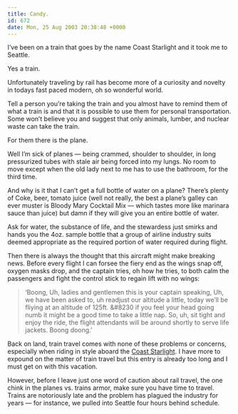 ```yaml
---
title: Candy.
id: 672
date: Mon, 25 Aug 2003 20:38:48 +0000
---
```


I’ve been on a train that goes by the name Coast Starlight and it took me to Seattle.  

Yes a train.  

Unfortunately traveling by rail has become more of a curiosity and novelty in todays fast paced modern, oh so wonderful world.  

Tell a person you’re taking the train and you almost have to remind them of what a train is and that it is possible to use them for personal transportation. Some won’t believe you and suggest that only animals, lumber, and nuclear waste can take the train.  

For them there is the plane.  

Well I’m sick of planes — being crammed, shoulder to shoulder, in long pressurized tubes with stale air being forced into my lungs. No room to move except when the old lady next to me has to use the bathroom, for the third time.  

And why is it that I can’t get a full bottle of water on a plane? There’s plenty of Coke, beer, tomato juice (well not really, the best a plane’s galley can ever muster is Bloody Mary Cocktail Mix — which tastes more like marinara sauce than juice) but damn if they will give you an entire bottle of water.  

Ask for water, the substance of life, and the stewardess just smirks and hands you the 4oz. sample bottle that a group of airline industry suits deemed appropriate as the required portion of water required during flight.  

Then there is always the thought that this aircraft might make breaking news. Before every flight I can forsee the fiery end as the wings snap off, oxygen masks drop, and the captain tries, oh how he tries, to both calm the passengers and fight the control stick to regain lift with no wings:



> ‘Boong, Uh, ladies and gentlemen this is your captain speaking, Uh, we have been asked to, uh readjust our altitude a little, today we’ll be fliying at an altitude of 125ft. &#8230 if you feel your head going numb it might be a good time to take a little nap. So, uh, sit tight and enjoy the ride, the flight attendants will be around shortly to serve life jackets. Boong doong.’



Back on land, train travel comes with none of these problems or concerns, especially when riding in style aboard the [Coast Starlight](http://www.amtrak.com/trains/coaststarlight.html). I have more to expound on the matter of train travel but this entry is already too long and I must get on with this vacation.  

However, before I leave just one word of caution about rail travel, the one chink in the planes vs. trains armor, make sure you have time to travel. Trains are notoriously late and the problem has plagued the industry for years — for instance, we pulled into Seattle four hours behind schedule.






